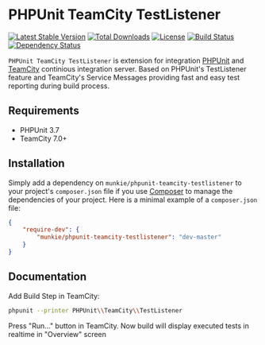 PHPUnit TeamCity TestListener
========================================
[![Latest Stable Version](https://poser.pugx.org/munkie/phpunit-teamcity-testlistener/v/stable)](https://packagist.org/packages/munkie/phpunit-teamcity-testlistener)
[![Total Downloads](https://poser.pugx.org/munkie/phpunit-teamcity-testlistener/downloads)](https://packagist.org/packages/munkie/phpunit-teamcity-testlistener)
[![License](https://poser.pugx.org/munkie/phpunit-teamcity-testlistener/license)](https://packagist.org/packages/munkie/phpunit-teamcity-testlistener)
[![Build Status](https://travis-ci.org/munkie/phpunit-teamcity-testlistener.svg)](https://travis-ci.org/munkie/phpunit-teamcity-testlistener)
[![Dependency Status](https://www.versioneye.com/user/projects/5566ee9b6365320015800800/badge.svg?style=flat)](https://www.versioneye.com/user/projects/5566ee9b6365320015800800)

`PHPUnit TeamCity TestListener` is extension for integration [PHPUnit](http://phpunit.de) and [TeamCity](http://www.jetbrains.com/teamcity/) continious integration server. Based on PHPUnit's TestListener feature and TeamCity's Service Messages providing fast and easy test reporting during build process.

Requirements
------------

* PHPUnit 3.7
* TeamCity 7.0+

Installation
------------

Simply add a dependency on `munkie/phpunit-teamcity-testlistener` to your project's `composer.json` file if you use [Composer](http://getcomposer.org/) to manage the dependencies of your project.
Here is a minimal example of a `composer.json` file:

```json
{
    "require-dev": {
        "munkie/phpunit-teamcity-testlistener": "dev-master"
    }
}
```

Documentation
-------------

Add Build Step in TeamCity:

```sh
phpunit --printer PHPUnit\\TeamCity\\TestListener
```

Press "Run..." button in TeamCity.
Now build will display executed tests in realtime in "Overview" screen